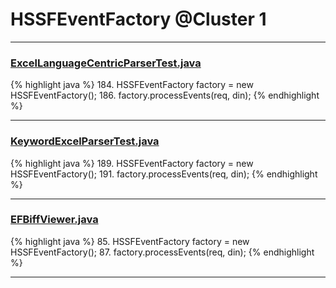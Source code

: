 # HSSFEventFactory @Cluster 1

***

### [ExcelLanguageCentricParserTest.java](https://searchcode.com/codesearch/view/12440188/)
{% highlight java %}
184. HSSFEventFactory factory = new HSSFEventFactory();
186. factory.processEvents(req, din);
{% endhighlight %}

***

### [KeywordExcelParserTest.java](https://searchcode.com/codesearch/view/12440192/)
{% highlight java %}
189. HSSFEventFactory factory = new HSSFEventFactory();
191. factory.processEvents(req, din);
{% endhighlight %}

***

### [EFBiffViewer.java](https://searchcode.com/codesearch/view/15642598/)
{% highlight java %}
85. HSSFEventFactory factory = new HSSFEventFactory();
87. factory.processEvents(req, din);
{% endhighlight %}

***

